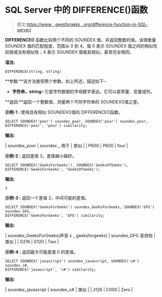# SQL Server 中的 DIFFERENCE()函数

> 原文:[https://www . geesforgeks . org/difference-function-in-SQL-server/](https://www.geeksforgeeks.org/difference-function-in-sql-server/)

**DIFFERENCE()** 函数比较两个不同的 SOUNDEX 值，并返回整数的值。该值衡量 SOUNDEX 值的匹配程度，范围从 0 到 4。值 0 表示 SOUNDEX 值之间的相似性较弱或没有相似性；4 表示 SOUNDEX 值极其相似，甚至完全相同。

**语法:**

```
DIFFERENCE(string, string)
```

**参数:**该方法接受两个参数，如上所述，描述如下–

*   **字符串，string–**
    它是字符数据的字母数字表达。它可以是常量、变量或列。

**返回:**返回一个整数值，测量两个不同字符串的 SOUNDEX()值之差。

**示例-1 :**
使用具有相似 SOUNDEX()值的 DIFFERENCE()函数。

```
SELECT SOUNDEX('poor') soundex_poor, SOUNDEX('pour') soundex_pour, 
DIFFERENCE('poor', 'pour') similarity;
```

**输出:**

| soundex_poor | soundex _ 用于 | 类似 |
| P600 | P600 | four |

**示例-2 :**
返回差值 3，差值越小越好。

```
SELECT SOUNDEX('GeeksForGeeks'), SOUNDEX('GeeksOfGeeks'),
DIFFERENCE('GeeksForGeeks', 'GeeksOfGeeks');
```

**输出:**

```
3
```

**示例-3 :**
返回一个差值 2，中间可能的差值。

```
SELECT SOUNDEX('GeeksForGeeks') soundex_GeeksForGeeks, SOUNDEX('GFG') soundex_GFG,
DIFFERENCE('GeeksForGeeks', 'GFG') similarity;
```

**输出:**

| soundex_GeeksForGeeks(声音 x _ geeksforgeeks) | soundex_GFG 音效档 | 类似 |
| G216 | G120 | Two |

**示例-4 :**
返回最大可能差值 0 的差值。

```
SELECT SOUNDEX('javascript') soundex_javascript, SOUNDEX('c#') soundex_c#,
DIFFERENCE('javascript', 'c#') similarity;
```

**输出:**

| soundex_javascript | soundex_c# | 类似 |
| J126 | C000 | Zero |